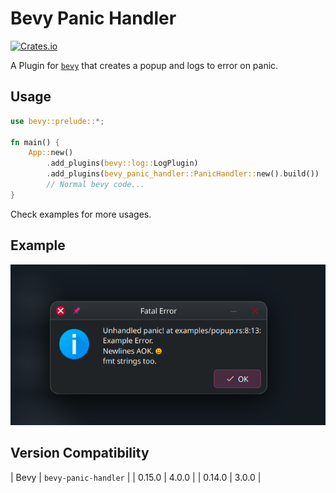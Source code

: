 # Bevy Panic Handler

[![Crates.io](https://img.shields.io/crates/v/bevy-panic-handler)](https://crates.io/crates/bevy-panic-handler)

A Plugin for [`bevy`](https://github.com/bevyengine/bevy) that creates a popup and logs to error on panic.

## Usage

```rs
use bevy::prelude::*;

fn main() {
    App::new()
        .add_plugins(bevy::log::LogPlugin)
        .add_plugins(bevy_panic_handler::PanicHandler::new().build())
        // Normal bevy code...
}
```

Check examples for more usages.

## Example

[![popup image](./images/Popup.png 'popup.rs')](./examples/popup.rs)

## Version Compatibility

| Bevy   | `bevy-panic-handler` |
| 0.15.0 |                4.0.0 |
| 0.14.0 |                3.0.0 |
